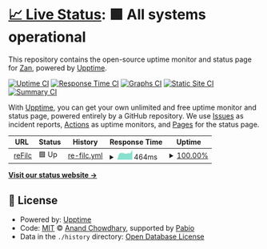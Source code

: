 # [📈 Live Status](https://Zan1456.github.io/uptime): <!--live status--> **🟩 All systems operational**

This repository contains the open-source uptime monitor and status page for [Zan](https://yoursit.ee/zan1456), powered by [Upptime](https://github.com/upptime/upptime).

[![Uptime CI](https://github.com/Zan1456/uptime/workflows/Uptime%20CI/badge.svg)](https://github.com/Zan1456/uptime/actions?query=workflow%3A%22Uptime+CI%22)
[![Response Time CI](https://github.com/Zan1456/uptime/workflows/Response%20Time%20CI/badge.svg)](https://github.com/Zan1456/uptime/actions?query=workflow%3A%22Response+Time+CI%22)
[![Graphs CI](https://github.com/Zan1456/uptime/workflows/Graphs%20CI/badge.svg)](https://github.com/Zan1456/uptime/actions?query=workflow%3A%22Graphs+CI%22)
[![Static Site CI](https://github.com/Zan1456/uptime/workflows/Static%20Site%20CI/badge.svg)](https://github.com/Zan1456/uptime/actions?query=workflow%3A%22Static+Site+CI%22)
[![Summary CI](https://github.com/Zan1456/uptime/workflows/Summary%20CI/badge.svg)](https://github.com/Zan1456/uptime/actions?query=workflow%3A%22Summary+CI%22)

With [Upptime](https://upptime.js.org), you can get your own unlimited and free uptime monitor and status page, powered entirely by a GitHub repository. We use [Issues](https://github.com/Zan1456/uptime/issues) as incident reports, [Actions](https://github.com/Zan1456/uptime/actions) as uptime monitors, and [Pages](https://Zan1456.github.io/uptime) for the status page.

<!--start: status pages-->
<!-- This summary is generated by Upptime (https://github.com/upptime/upptime) -->
<!-- Do not edit this manually, your changes will be overwritten -->
<!-- prettier-ignore -->
| URL | Status | History | Response Time | Uptime |
| --- | ------ | ------- | ------------- | ------ |
| <img alt="" src="https://icons.duckduckgo.com/ip3/refilc.hu.ico" height="13"> [reFilc](https://refilc.hu) | 🟩 Up | [re-filc.yml](https://github.com/Zan1456/uptime/commits/HEAD/history/re-filc.yml) | <details><summary><img alt="Response time graph" src="./graphs/re-filc/response-time-week.png" height="20"> 464ms</summary><br><a href="https://Zan1456.github.io/uptime/history/re-filc"><img alt="Response time 565" src="https://img.shields.io/endpoint?url=https%3A%2F%2Fraw.githubusercontent.com%2FZan1456%2Fuptime%2FHEAD%2Fapi%2Fre-filc%2Fresponse-time.json"></a><br><a href="https://Zan1456.github.io/uptime/history/re-filc"><img alt="24-hour response time 663" src="https://img.shields.io/endpoint?url=https%3A%2F%2Fraw.githubusercontent.com%2FZan1456%2Fuptime%2FHEAD%2Fapi%2Fre-filc%2Fresponse-time-day.json"></a><br><a href="https://Zan1456.github.io/uptime/history/re-filc"><img alt="7-day response time 464" src="https://img.shields.io/endpoint?url=https%3A%2F%2Fraw.githubusercontent.com%2FZan1456%2Fuptime%2FHEAD%2Fapi%2Fre-filc%2Fresponse-time-week.json"></a><br><a href="https://Zan1456.github.io/uptime/history/re-filc"><img alt="30-day response time 554" src="https://img.shields.io/endpoint?url=https%3A%2F%2Fraw.githubusercontent.com%2FZan1456%2Fuptime%2FHEAD%2Fapi%2Fre-filc%2Fresponse-time-month.json"></a><br><a href="https://Zan1456.github.io/uptime/history/re-filc"><img alt="1-year response time 565" src="https://img.shields.io/endpoint?url=https%3A%2F%2Fraw.githubusercontent.com%2FZan1456%2Fuptime%2FHEAD%2Fapi%2Fre-filc%2Fresponse-time-year.json"></a></details> | <details><summary><a href="https://Zan1456.github.io/uptime/history/re-filc">100.00%</a></summary><a href="https://Zan1456.github.io/uptime/history/re-filc"><img alt="All-time uptime 100.00%" src="https://img.shields.io/endpoint?url=https%3A%2F%2Fraw.githubusercontent.com%2FZan1456%2Fuptime%2FHEAD%2Fapi%2Fre-filc%2Fuptime.json"></a><br><a href="https://Zan1456.github.io/uptime/history/re-filc"><img alt="24-hour uptime 100.00%" src="https://img.shields.io/endpoint?url=https%3A%2F%2Fraw.githubusercontent.com%2FZan1456%2Fuptime%2FHEAD%2Fapi%2Fre-filc%2Fuptime-day.json"></a><br><a href="https://Zan1456.github.io/uptime/history/re-filc"><img alt="7-day uptime 100.00%" src="https://img.shields.io/endpoint?url=https%3A%2F%2Fraw.githubusercontent.com%2FZan1456%2Fuptime%2FHEAD%2Fapi%2Fre-filc%2Fuptime-week.json"></a><br><a href="https://Zan1456.github.io/uptime/history/re-filc"><img alt="30-day uptime 100.00%" src="https://img.shields.io/endpoint?url=https%3A%2F%2Fraw.githubusercontent.com%2FZan1456%2Fuptime%2FHEAD%2Fapi%2Fre-filc%2Fuptime-month.json"></a><br><a href="https://Zan1456.github.io/uptime/history/re-filc"><img alt="1-year uptime 100.00%" src="https://img.shields.io/endpoint?url=https%3A%2F%2Fraw.githubusercontent.com%2FZan1456%2Fuptime%2FHEAD%2Fapi%2Fre-filc%2Fuptime-year.json"></a></details>

<!--end: status pages-->

[**Visit our status website →**](https://Zan1456.github.io/uptime)

## 📄 License

- Powered by: [Upptime](https://github.com/upptime/upptime)
- Code: [MIT](./LICENSE) © [Anand Chowdhary](https://anandchowdhary.com), supported by [Pabio](https://pabio.com)
- Data in the `./history` directory: [Open Database License](https://opendatacommons.org/licenses/odbl/1-0/)

